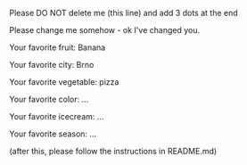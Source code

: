 Please DO NOT delete me (this line) and add 3 dots at the end

Please change me somehow - ok I've changed you.



Your favorite fruit: Banana

Your favorite city: Brno

Your favorite vegetable: pizza

Your favorite color: ...

Your favorite icecream: ...

Your favorite season: ...


(after this, please follow the instructions in README.md)


